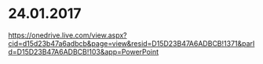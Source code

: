 # 24.01.2017
https://onedrive.live.com/view.aspx?cid=d15d23b47a6adbcb&page=view&resid=D15D23B47A6ADBCB!1371&parId=D15D23B47A6ADBCB!103&app=PowerPoint

